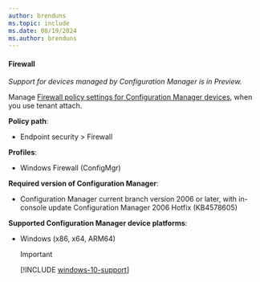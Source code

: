 ```yaml
---
author: brenduns
ms.topic: include
ms.date: 08/19/2024
ms.author: brenduns
---
```


#### Firewall

*Support for devices managed by Configuration Manager is in Preview.*

Manage [Firewall policy settings for Configuration Manager devices](../protect/endpoint-security-firewall-profile-settings-tenant-attach.md), when you use tenant attach.

**Policy path**:

- Endpoint security > Firewall

**Profiles**:

- Windows Firewall (ConfigMgr)

**Required version of Configuration Manager**:

- Configuration Manager current branch version 2006 or later, with in-console update Configuration Manager 2006 Hotfix (KB4578605)

**Supported Configuration Manager device platforms**:

- Windows (x86, x64, ARM64)

  > [!IMPORTANT]
  > [!INCLUDE [windows-10-support](../includes/windows-10-support.md)]